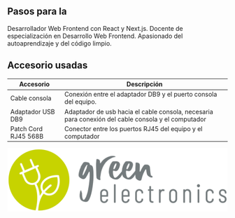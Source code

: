 ## Pasos para la

Desarrollador Web Frontend con React y Next.js. Docente de especialización en Desarrollo Web Frontend. Apasionado del autoaprendizaje y del código limpio.


## Accesorio usadas
| Accesorio           |Descripción                                                                      |
|---------------------|---------------------------------------------------------------------------------|
| Cable consola       | Conexión entre el adaptador DB9 y el puerto consola del equipo. |
| Adaptador USB  DB9  | Adaptador de usb hacia el cable consola, necesaria para conexión del cable consola y el computador   |
| Patch Cord RJ45 568B| Conector entre los puertos RJ45 del equipo y el computador     |

![Screenshot of a comment on a GitHub issue showing an image, added in the Markdown, of an Octocat smiling and raising a tentacle.](/static/images/logo.png)